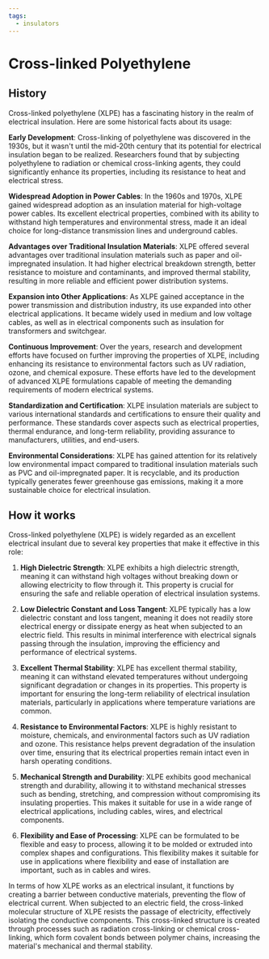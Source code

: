 ```yaml
---
tags:
  - insulators
---
```


# Cross-linked Polyethylene

## History

Cross-linked polyethylene (XLPE) has a fascinating history in the realm of electrical insulation. Here are some historical facts about its usage:

**Early Development**: Cross-linking of polyethylene was discovered in the 1930s, but it wasn't until the mid-20th century that its potential for electrical insulation began to be realized. Researchers found that by subjecting polyethylene to radiation or chemical cross-linking agents, they could significantly enhance its properties, including its resistance to heat and electrical stress.

**Widespread Adoption in Power Cables**: In the 1960s and 1970s, XLPE gained widespread adoption as an insulation material for high-voltage power cables. Its excellent electrical properties, combined with its ability to withstand high temperatures and environmental stress, made it an ideal choice for long-distance transmission lines and underground cables.

**Advantages over Traditional Insulation Materials**: XLPE offered several advantages over traditional insulation materials such as paper and oil-impregnated insulation. It had higher electrical breakdown strength, better resistance to moisture and contaminants, and improved thermal stability, resulting in more reliable and efficient power distribution systems.

**Expansion into Other Applications**: As XLPE gained acceptance in the power transmission and distribution industry, its use expanded into other electrical applications. It became widely used in medium and low voltage cables, as well as in electrical components such as insulation for transformers and switchgear.

**Continuous Improvement**: Over the years, research and development efforts have focused on further improving the properties of XLPE, including enhancing its resistance to environmental factors such as UV radiation, ozone, and chemical exposure. These efforts have led to the development of advanced XLPE formulations capable of meeting the demanding requirements of modern electrical systems.

**Standardization and Certification**: XLPE insulation materials are subject to various international standards and certifications to ensure their quality and performance. These standards cover aspects such as electrical properties, thermal endurance, and long-term reliability, providing assurance to manufacturers, utilities, and end-users.

**Environmental Considerations**: XLPE has gained attention for its relatively low environmental impact compared to traditional insulation materials such as PVC and oil-impregnated paper. It is recyclable, and its production typically generates fewer greenhouse gas emissions, making it a more sustainable choice for electrical insulation.

## How it works

Cross-linked polyethylene (XLPE) is widely regarded as an excellent electrical insulant due to several key properties that make it effective in this role:

1. **High Dielectric Strength**: XLPE exhibits a high dielectric strength, meaning it can withstand high voltages without breaking down or allowing electricity to flow through it. This property is crucial for ensuring the safe and reliable operation of electrical insulation systems.

2. **Low Dielectric Constant and Loss Tangent**: XLPE typically has a low dielectric constant and loss tangent, meaning it does not readily store electrical energy or dissipate energy as heat when subjected to an electric field. This results in minimal interference with electrical signals passing through the insulation, improving the efficiency and performance of electrical systems.

3. **Excellent Thermal Stability**: XLPE has excellent thermal stability, meaning it can withstand elevated temperatures without undergoing significant degradation or changes in its properties. This property is important for ensuring the long-term reliability of electrical insulation materials, particularly in applications where temperature variations are common.

4. **Resistance to Environmental Factors**: XLPE is highly resistant to moisture, chemicals, and environmental factors such as UV radiation and ozone. This resistance helps prevent degradation of the insulation over time, ensuring that its electrical properties remain intact even in harsh operating conditions.

5. **Mechanical Strength and Durability**: XLPE exhibits good mechanical strength and durability, allowing it to withstand mechanical stresses such as bending, stretching, and compression without compromising its insulating properties. This makes it suitable for use in a wide range of electrical applications, including cables, wires, and electrical components.

6. **Flexibility and Ease of Processing**: XLPE can be formulated to be flexible and easy to process, allowing it to be molded or extruded into complex shapes and configurations. This flexibility makes it suitable for use in applications where flexibility and ease of installation are important, such as in cables and wires.

In terms of how XLPE works as an electrical insulant, it functions by creating a barrier between conductive materials, preventing the flow of electrical current. When subjected to an electric field, the cross-linked molecular structure of XLPE resists the passage of electricity, effectively isolating the conductive components. This cross-linked structure is created through processes such as radiation cross-linking or chemical cross-linking, which form covalent bonds between polymer chains, increasing the material's mechanical and thermal stability.
